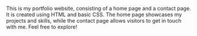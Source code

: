 This is my portfolio website, consisting of a home page and a contact page. It is created using HTML and basic CSS. The home page showcases my projects and skills, while the contact page allows visitors to get in touch with me. Feel free to explore!






